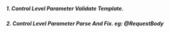 ##### 1. Control Level Parameter Validate Template.
##### 2. Control Level Parameter Parse And Fix. eg: @RequestBody
